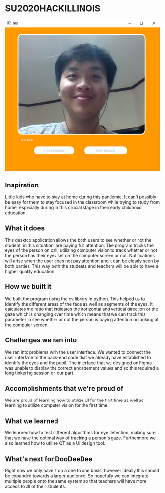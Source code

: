 # SU2020HACKILLINOIS




![Alt text](https://github.com/Alex5958/SU2020HACKILLINOIS/blob/master/demo.png)


## Inspiration

Little kids who have to stay at home during this pandemic. It can't possibly be easy for them to stay focused in the classroom while trying to study from home, especially during in this crucial stage in their early childhood education.

## What it does

This desktop application allows the both users to see whether or not the student, in this situation, are paying full attention. The program tracks the eyes of the person on call, utilizing computer vision to track whether or not the person has their eyes set on the computer screen or not. Notifications will arise when the user does not pay attention and it can be clearly seen by both parties. This way both the students and teachers will be able to have a higher quality education.

## How we built it

We built the program using the cv library in python. This helped us to identify the different areas of the face as well as segments of the eyes. It calculates the ratio that indicates the horizontal and vertical direction of the gaze which is changing over time which means that we can track this parameter to see whether or not the person is paying attention or looking at the computer screen.

## Challenges we ran into

We ran into problems with the user interface. We wanted to connect the user interface to the back-end code that we already have established to identify the eyes and the pupil. The interface that we designed on Figma was unable to display the correct engagement values and so this required a long tinkering session on our part.

## Accomplishments that we're proud of

We are proud of learning how to utilize UI for the first time as well as learning to utilize computer vision for the first time.

## What we learned

We learned how to test different algorithms for eye detection, making sure that we have the optimal way of tracking a person's gaze. Furthermore we also learned how to utilize QT as a UI design tool.

## What's next for DooDeeDee

Right now we only have it on a one to one basis, however ideally this should be expanded towards a larger audience. So hopefully we can integrate multiple people onto the same system so that teachers will have more access to all of their students.